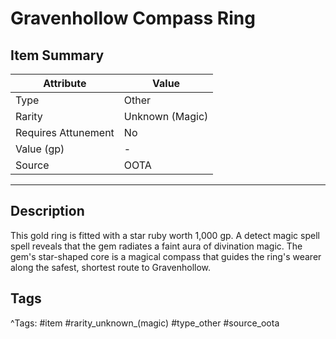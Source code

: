 # Gravenhollow Compass Ring

## Item Summary

| Attribute            | Value                        |
|----------------------|------------------------------|
| Type                 | Other |
| Rarity               | Unknown (Magic)             |
| Requires Attunement  | No                |
| Value (gp)           | -    |
| Source               | OOTA |

---

## Description

This gold ring is fitted with a star ruby worth 1,000 gp. A detect magic spell spell reveals that the gem radiates a faint aura of divination magic. The gem's star-shaped core is a magical compass that guides the ring's wearer along the safest, shortest route to Gravenhollow.

## Tags

^Tags: #item #rarity_unknown_(magic) #type_other #source_oota